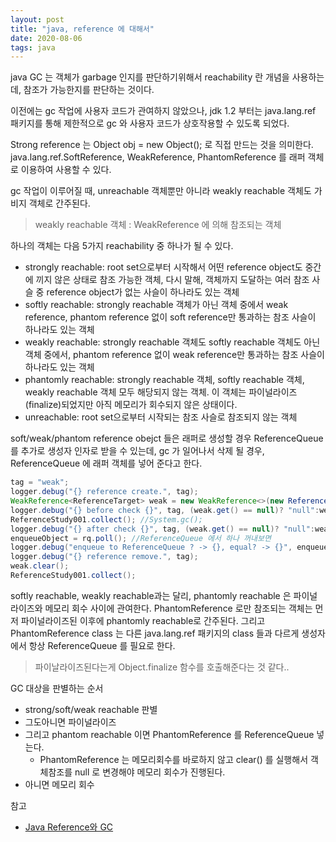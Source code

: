 ```yaml
---
layout: post
title: "java, reference 에 대해서"
date: 2020-08-06
tags: java
---
```


java GC 는 객체가 garbage 인지를 판단하기위해서 reachability 란 개념을 사용하는데, 참조가 가능한지를 판단하는 것이다.

이전에는 gc 작업에 사용자 코드가 관여하지 않았으나, jdk 1.2 부터는 java.lang.ref 패키지를 통해 제한적으로 gc 와 사용자 코드가 상호작용할 수 있도록 되었다.

Strong reference 는 Object obj = new Object(); 로 직접 만드는 것을 의미한다.
java.lang.ref.SoftReference, WeakReference, PhantomReference 를 래퍼 객체로 이용하여 사용할 수 있다.

gc 작업이 이루어질 때, unreachable 객체뿐만 아니라 weakly reachable 객체도 가비지 객체로 간주된다.
> weakly reachable 객체 : WeakReference 에 의해 참조되는 객체

하나의 객체는 다음 5가지 reachability 중 하나가 될 수 있다.
* strongly reachable: root set으로부터 시작해서 어떤 reference object도 중간에 끼지 않은 상태로 참조 가능한 객체, 다시 말해, 객체까지 도달하는 여러 참조 사슬 중 reference object가 없는 사슬이 하나라도 있는 객체
* softly reachable: strongly reachable 객체가 아닌 객체 중에서 weak reference, phantom reference 없이 soft reference만 통과하는 참조 사슬이 하나라도 있는 객체
* weakly reachable: strongly reachable 객체도 softly reachable 객체도 아닌 객체 중에서, phantom reference 없이 weak reference만 통과하는 참조 사슬이 하나라도 있는 객체
* phantomly reachable: strongly reachable 객체, softly reachable 객체, weakly reachable 객체 모두 해당되지 않는 객체. 이 객체는 파이널라이즈(finalize)되었지만 아직 메모리가 회수되지 않은 상태이다.
* unreachable: root set으로부터 시작되는 참조 사슬로 참조되지 않는 객체

soft/weak/phantom reference obejct 들은 래퍼로 생성할 경우 ReferenceQueue 를 추가로 생성자 인자로 받을 수 있는데, gc 가 일어나서 삭제 될 경우, ReferenceQueue 에 래퍼 객체를 넣어 준다고 한다.

``` java
tag = "weak";
logger.debug("{} reference create.", tag);
WeakReference<ReferenceTarget> weak = new WeakReference<>(new ReferenceTarget(tag), rq);
logger.debug("{} before check {}", tag, (weak.get() == null)? "null":weak.get().hashCode()); //여기선 존재한다.
ReferenceStudy001.collect(); //System.gc();
logger.debug("{} after check {}", tag, (weak.get() == null)? "null":weak.get().hashCode()); //gc 후 사라진다.
enqueueObject = rq.poll(); //ReferenceQueue 에서 하나 꺼내보면
logger.debug("enqueue to ReferenceQueue ? -> {}, equal? -> {}", enqueueObject, weak.equals(enqueueObject)); //weak 와 같다!
logger.debug("{} reference remove.", tag);
weak.clear();
ReferenceStudy001.collect();
```

softly reachable, weakly reachable과는 달리, phantomly reachable 은 파이널라이즈와 메모리 회수 사이에 관여한다.
PhantomReference 로만 참조되는 객체는 먼저 파이널라이즈된 이후에 phantomly reachable로 간주된다.
그리고 PhantomReference class 는 다른 java.lang.ref 패키지의 class 들과 다르게 생성자에서 항상 ReferenceQueue 를 필요로 한다.

> 파이날라이즈된다는게 Object.finalize 함수를 호출해준다는 것 같다..

GC 대상을 판별하는 순서
* strong/soft/weak reachable 판별
* 그도아니면 파이널라이즈
* 그리고 phantom reachable 이면 PhantomReference 를 ReferenceQueue 넣는다.
  * PhantomReference 는 메모리회수를 바로하지 않고 clear() 를 실행해서 객체참조를 null 로 변경해야 메모리 회수가 진행된다.
* 아니면 메모리 회수

참고
- [Java Reference와 GC](https://d2.naver.com/helloworld/329631)

